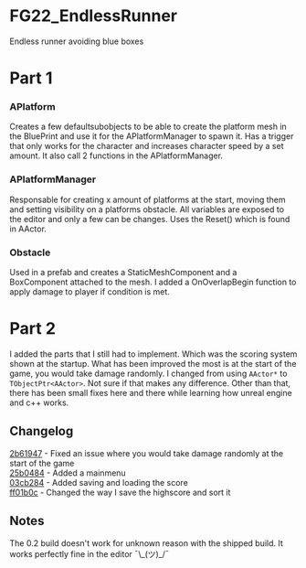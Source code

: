 # FG22_EndlessRunner
Endless runner avoiding blue boxes

# Part 1
### APlatform
Creates a few defaultsubobjects to be able to create the platform mesh in the BluePrint and use it for the APlatformManager to spawn it. Has a trigger that only works for the character and increases character speed by a set amount. It also call 2 functions in the APlatformManager.

### APlatformManager
Responsable for creating x amount of platforms at the start, moving them and setting visibility on a platforms obstacle. All variables are exposed to the editor and only a few can be changes. Uses the Reset() which is found in AActor.

### Obstacle
Used in a prefab and creates a StaticMeshComponent and a BoxComponent attached to the mesh. I added a OnOverlapBegin function to apply damage to player if condition is met.

# Part 2
I added the parts that I still had to implement. Which was the scoring system shown at the startup. What has been improved the most is at the start of the game, you would take damage randomly. I changed from using `AActor*` to `TObjectPtr<AActor>`. Not sure if that makes any difference. Other than that, there has been small fixes here and there while learning how unreal engine and c++ works.

## Changelog
[2b61947](https://github.com/Toyro98/FG22_EndlessRunner/commit/2b61947eded7c98810b0846cadf729fac276e3ed) - Fixed an issue where you would take damage randomly at the start of the game<br>
[25b0484](https://github.com/Toyro98/FG22_EndlessRunner/commit/25b048440d0e2bbbe4c2fc38306be3e59899c8d3) - Added a mainmenu<br>
[03cb284](https://github.com/Toyro98/FG22_EndlessRunner/commit/03cb28433a4658d0962bb821697fbf1dddafbd03) - Added saving and loading the score<br>
[ff01b0c](https://github.com/Toyro98/FG22_EndlessRunner/commit/ff01b0c626acf93f72a84f7b224e8e8265a2dc87) - Changed the way I save the highscore and sort it<br>

## Notes
The 0.2 build doesn't work for unknown reason with the shipped build. It works perfectly fine in the editor ¯\\\_(ツ)\_/¯     
